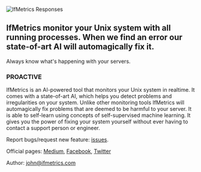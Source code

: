 ![IfMetrics Responses](https://ifmetrics.com/images/ifmetrics-responses.png)

## IfMetrics monitor your Unix system with all running processes. When we find an error our state-of-art AI will automagically fix it.
Always know what's happening with your servers.

### PROACTIVE
IfMetrics is an AI-powered tool that monitors your Unix system in realtime. It comes with a state-of-art AI, which helps you detect problems and irregularities on your system. Unlike other monitoring tools IfMetrics will automagically fix problems that are deemed to be harmful to your server. It is able to self-learn using concepts of self-supervised machine learning. It gives you the power of fixing your system yourself without ever having to contact a support person or engineer.

Report bugs/request new feature: [issues](https://github.com/IfMetrics/ifmetrics/issues).

Official pages: [Medium](http://medium.com/@ifmetrics), [Facebook](http://facebook.com/ifmetrics), [Twitter](http://twitter.com/ifmetrics)

Author: john@ifmetrics.com

